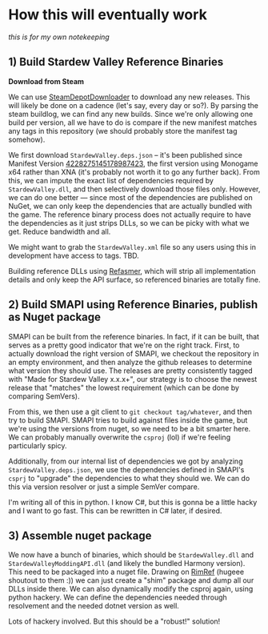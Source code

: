 # How this will eventually work

*this is for my own notekeeping*

## 1) Build Stardew Valley Reference Binaries

**Download from Steam**

We can use [SteamDepotDownloader](https://github.com/SteamRE/DepotDownloader) to download any new releases. This will likely be done on a cadence (let's say, every day or so?). By parsing the steam buildlog, we can find any new builds. Since we're only allowing one build per version, all we have to do is compare if the new manifest matches any tags in this repository (we should probably store the manifest tag somehow). 

We first download `StardewValley.deps.json` – it's been published since Manifest Version [4228275145178987423](https://steamdb.info/depot/413151/history/?changeid=M:4228275145178987423), the first version using Monogame x64 rather than XNA (it's probably not worth it to go any further back). From this, we can impute the exact list of dependencies required by `StardewValley.dll`, and then selectively download those files only. However, we can do one better — since most of the dependencies are published on NuGet, we can only keep the dependencies that are actually bundled with the game. The reference binary process does not actually require to have the dependencies as it just strips DLLs, so we can be picky with what we get. Reduce bandwidth and all. 

We might want to grab the `StardewValley.xml` file so any users using this in development have access to tags. TBD.

Building reference DLLs using [Refasmer](https://github.com/JetBrains/Refasmer), which will strip all implementation details and only keep the API surface, so referenced binaries are totally fine.

## 2) Build SMAPI using Reference Binaries, publish as Nuget package

SMAPI can be built from the reference binaries. In fact, if it can be built, that serves as a pretty good indicator that we're on the right track. First, to actually download the right version of SMAPI, we checkout the repository in an empty environment, and then analyze the github releases to determine what version they should use. The releases are pretty consistently tagged with "Made for Stardew Valley x.x.x+", our strategy is to choose the newest release that "matches" the lowest requirement (which can be done by comparing SemVers).

From this, we then use a git client to `git checkout tag/whatever`, and then try to build SMAPI. SMAPI tries to build against files inside the game, but we're using the versions from nuget, so we need to be a bit smarter here. We can probably manually overwrite the `csproj` (lol) if we're feeling particularly spicy. 

Additionally, from our internal list of dependencies we got by analyzing `StardewValley.deps.json`, we use the dependencies defined in SMAPI's `csprj` to "upgrade" the dependencies to what they should we. We can do this via version resolver or just a simple SemVer compare. 

I'm writing all of this in python. I know C#, but this is gonna be a little hacky and I want to go fast. This can be rewritten in C# later, if desired.

## 3) Assemble nuget package

We now have a bunch of binaries, which should be `StardewValley.dll` and `StardewValleyModdingAPI.dll` (and likely the bundled Harmony version). This need to be packaged into a nuget file. Drawing on [RimRef](https://github.com/krafs/RimRef/tree/main/package) (hugeee shoutout to them :)) we can just create a "shim" package and dump all our DLLs inside there. We can also dynamically modify the csproj again, using python hackery. We can define the dependencies needed through resolvement and the needed dotnet version as well.

Lots of hackery involved. But this should be a "robust!" solution!
